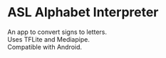 # ASL Alphabet Interpreter

An app to convert signs to letters.  
Uses TFLite and Mediapipe.  
Compatible with Android.
